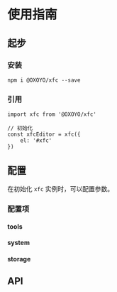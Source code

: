 # 使用指南

## 起步

### 安装
```
npm i @OXOYO/xfc --save
```

### 引用
```
import xfc from '@OXOYO/xfc'

// 初始化
const xfcEditor = xfc({
    el: '#xfc'
})
```

## 配置

在初始化 `xfc` 实例时，可以配置参数。

### 配置项

#### tools

#### system

#### storage



## API
